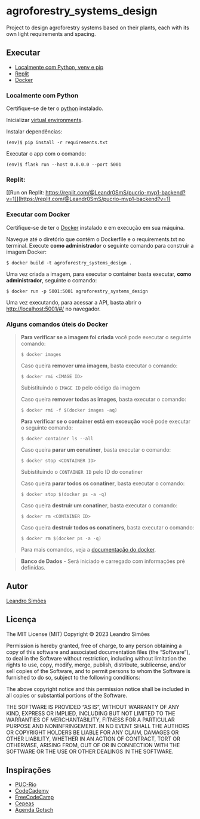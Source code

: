 # agroforestry_systems_design
Project to design agroforestry systems based on their plants, each with its own light requirements and spacing.

## Executar

- [Localmente com Python, venv e pip](#localmente-com-python)
- [Replit](#replit)
- [Docker](#executar-com-docker)

### Localmente com Python

Certifique-se de ter o [python](https://www.python.org/) instalado.

Inicializar [virtual environments](https://docs.python.org/3/library/venv.html).

Instalar dependências:

```
(env)$ pip install -r requirements.txt
```

Executar o app com o comando:

```
(env)$ flask run --host 0.0.0.0 --port 5001
```

### Replit:

[[Run on Replit: https://replit.com/@Leandr0SmS/pucrio-mvp1-backend?v=1]](https://replit.com/@Leandr0SmS/pucrio-mvp1-backend?v=1)

### Executar com Docker

Certifique-se de ter o [Docker](https://docs.docker.com/engine/install/) instalado e em execução em sua máquina.

Navegue até o diretório que contém o Dockerfile e o requirements.txt no terminal.
Execute **como administrador** o seguinte comando para construir a imagem Docker:

```
$ docker build -t agroforestry_systems_design .
```

Uma vez criada a imagem, para executar o container basta executar, **como administrador**, seguinte o comando:

```
$ docker run -p 5001:5001 agroforestry_systems_design
```

Uma vez executando, para acessar a API, basta abrir o [http://localhost:5001/#/](http://localhost:5001/#/) no navegador.

### Alguns comandos úteis do Docker

>**Para verificar se a imagem foi criada** você pode executar o seguinte comando:
>
>```
>$ docker images
>```
>
> Caso queira **remover uma imagem**, basta executar o comando:
>```
>$ docker rmi <IMAGE ID>
>```
>Subistituindo o `IMAGE ID` pelo código da imagem
>
> Caso queira **remover todas as images**, basta executar o comando:
>```
>$ docker rmi -f $(docker images -aq)
>```
>
>**Para verificar se o container está em exceução** você pode executar o seguinte comando:
>
>```
>$ docker container ls --all
>```
>
> Caso queira **parar um conatiner**, basta executar o comando:
>```
>$ docker stop <CONTAINER ID>
>```
>Subistituindo o `CONTAINER ID` pelo ID do conatiner
>
> Caso queira **parar todos os conatiner**, basta executar o comando:
>```
>$ docker stop $(docker ps -a -q)
>```
>
> Caso queira **destruir um conatiner**, basta executar o comando:
>```
>$ docker rm <CONTAINER ID>
>```
> Caso queira **destruir todos os conatiners**, basta executar o comando:
>```
>$ docker rm $(docker ps -a -q)
>```
>Para mais comandos, veja a [documentação do docker](https://docs.docker.com/engine/reference/run/).

> **Banco de Dados** - Será iniciado e carregado com informações pré definidas.

## Autor

[Leandro Simões](https://github.com/Leandr0SmS)

## Licença

The MIT License (MIT)
Copyright © 2023 Leandro Simões

Permission is hereby granted, free of charge, to any person obtaining a copy of this software and associated documentation files (the “Software”), to deal in the Software without restriction, including without limitation the rights to use, copy, modify, merge, publish, distribute, sublicense, and/or sell copies of the Software, and to permit persons to whom the Software is furnished to do so, subject to the following conditions:

The above copyright notice and this permission notice shall be included in all copies or substantial portions of the Software.

THE SOFTWARE IS PROVIDED “AS IS”, WITHOUT WARRANTY OF ANY KIND, EXPRESS OR IMPLIED, INCLUDING BUT NOT LIMITED TO THE WARRANTIES OF MERCHANTABILITY, FITNESS FOR A PARTICULAR PURPOSE AND NONINFRINGEMENT. IN NO EVENT SHALL THE AUTHORS OR COPYRIGHT HOLDERS BE LIABLE FOR ANY CLAIM, DAMAGES OR OTHER LIABILITY, WHETHER IN AN ACTION OF CONTRACT, TORT OR OTHERWISE, ARISING FROM, OUT OF OR IN CONNECTION WITH THE SOFTWARE OR THE USE OR OTHER DEALINGS IN THE SOFTWARE.

## Inspirações

- [PUC-Rio](https://www.puc-rio.br/index.html)
- [CodeCademy](https://www.codecademy.com/)
- [FreeCodeCamp](https://www.freecodecamp.org/learn/)
- [Cepeas](https://www.cepeas.org/)
- [Agenda Gotsch](https://agendagotsch.com/)

